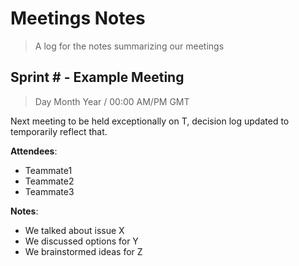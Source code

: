 # Meetings Notes

> A log for the notes summarizing our meetings

## Sprint # - Example Meeting

> Day Month Year / 00:00 AM/PM GMT

Next meeting to be held exceptionally on T, decision log updated to temporarily reflect that.

**Attendees**:

- Teammate1
- Teammate2
- Teammate3

**Notes**:

- We talked about issue X
- We discussed options for Y
- We brainstormed ideas for Z
